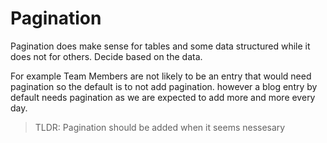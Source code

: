 # Pagination

Pagination does make sense for tables and some data structured while it does not for others. Decide based on the data.

For example Team Members are not likely to be an entry that would need pagination so the default is to not add pagination. however a blog entry by default needs pagination as we are expected to add more and more every day.

> TLDR: Pagination should be added when it seems nessesary